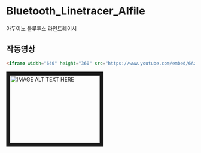 # Bluetooth_Linetracer_AIfile
아두이노 블루투스 라인트레이서

**작동영상**
---  
```markdown
<iframe width="640" height="360" src="https://www.youtube.com/embed/6Az2cNU7gUw" frameborder="0" gesture="media" allowfullscreen=""></iframe>
```

<a href="https://www.youtube.com/embed/6Az2cNU7gUw" target="_blank"><img src="http://img.youtube.com/vi/YOUTUBE_VIDEO_ID_HERE/0.jpg" 
alt="IMAGE ALT TEXT HERE" width="240" height="180" border="10" /></a>
